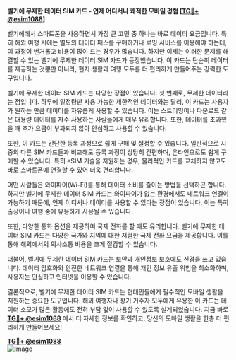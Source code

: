 **벨기에 무제한 데이터 SIM 카드 - 언제 어디서나 쾌적한 모바일 경험 [[TG💪+ @esim1088](https://t.me/s/esim1088)]**

벨기에에서 스마트폰을 사용하면서 가장 큰 고민 중 하나는 바로 데이터 요금입니다. 특히 해외 여행 시에는 별도의 데이터 패스를 구매하거나 로밍 서비스를 이용해야 하는데, 이 과정이 번거롭고 비용이 많이 드는 경우가 많습니다. 하지만 이제는 이러한 문제를 해결할 수 있는 벨기에 무제한 데이터 SIM 카드가 등장했습니다. 이 카드는 단순히 데이터를 제공하는 것뿐만 아니라, 현지 생활과 여행 모두를 더 편리하게 만들어주는 강력한 도구입니다.

벨기에 무제한 데이터 SIM 카드는 다양한 장점이 있습니다. 첫 번째로, 무제한 데이터라는 점입니다. 하루에 일정량만 사용 가능한 제한적인 데이터와는 달리, 이 카드는 사용자가 원하는 만큼 데이터를 자유롭게 사용할 수 있습니다. 이는 스트리밍이나 다운로드 같은 대용량 데이터를 자주 사용하는 사람들에게 매우 유리합니다. 또한, 데이터를 초과했을 때 추가 요금이 부과되지 않아 안심하고 사용할 수 있습니다.

또한, 이 카드는 간단한 등록 과정으로 쉽게 구매 및 설정할 수 있습니다. 일반적으로 시중의 다른 SIM 카드들과 비교해도 등록 과정이 상당히 간편하며, 온라인으로도 쉽게 구매할 수 있습니다. 특히 eSIM 기술을 지원하는 경우, 물리적인 카드를 교체하지 않고도 바로 스마트폰에 연결할 수 있어 더욱 편리합니다.

어떤 사람들은 와이파이(Wi-Fi)를 통해 데이터 소비를 줄이는 방법을 선택하곤 합니다. 하지만 벨기에 무제한 데이터 SIM 카드는 와이파이가 없는 환경에서도 네트워크 연결이 가능하기 때문에, 언제 어디서나 데이터를 사용할 수 있다는 장점이 있습니다. 이는 특히 출장이나 여행 중에 유용하게 사용될 수 있습니다.

또한, 다양한 통화 옵션을 제공하여 국제 전화를 할 때도 유리합니다. 벨기에 무제한 데이터 SIM 카드는 다양한 국가와 지역에 대한 저렴한 국제 전화 요금을 제공합니다. 이를 통해 해외에서의 의사소통 비용을 크게 절감할 수 있습니다.

더불어, 벨기에 무제한 데이터 SIM 카드는 보안과 개인정보 보호에도 신경을 쓰고 있습니다. 데이터 암호화와 안전한 네트워크 연결을 통해 개인 정보 유출 위험을 최소화하며, 사용자는 안심하고 인터넷을 이용할 수 있습니다.

결론적으로, 벨기에 무제한 데이터 SIM 카드는 현대인들에게 필수적인 모바일 생활을 지원하는 중요한 도구입니다. 해외 여행자나 장기 거주자 모두에게 유용한 이 카드는 데이터 소모가 많은 활동에도 전혀 부담 없이 사용할 수 있도록 설계되었습니다. 지금 바로 **[TG💪+ @esim1088](https://t.me/s/esim1088)** 에서 더 자세한 정보를 확인하고, 당신의 모바일 생활을 한층 더 편리하게 만들어보세요!

**[TG💪+ @esim1088](https://t.me/s/esim1088)**  
![Image](https://i.postimg.cc/Y0z9fWf4/image.png)